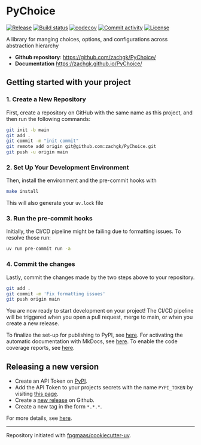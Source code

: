 # PyChoice

[![Release](https://img.shields.io/github/v/release/zachgk/PyChoice)](https://img.shields.io/github/v/release/zachgk/PyChoice)
[![Build status](https://img.shields.io/github/actions/workflow/status/zachgk/PyChoice/main.yml?branch=main)](https://github.com/zachgk/PyChoice/actions/workflows/main.yml?query=branch%3Amain)
[![codecov](https://codecov.io/gh/zachgk/PyChoice/branch/main/graph/badge.svg)](https://codecov.io/gh/zachgk/PyChoice)
[![Commit activity](https://img.shields.io/github/commit-activity/m/zachgk/PyChoice)](https://img.shields.io/github/commit-activity/m/zachgk/PyChoice)
[![License](https://img.shields.io/github/license/zachgk/PyChoice)](https://img.shields.io/github/license/zachgk/PyChoice)

A library for manging choices, options, and configurations across abstraction hierarchy

- **Github repository**: <https://github.com/zachgk/PyChoice/>
- **Documentation** <https://zachgk.github.io/PyChoice/>

## Getting started with your project

### 1. Create a New Repository

First, create a repository on GitHub with the same name as this project, and then run the following commands:

```bash
git init -b main
git add .
git commit -m "init commit"
git remote add origin git@github.com:zachgk/PyChoice.git
git push -u origin main
```

### 2. Set Up Your Development Environment

Then, install the environment and the pre-commit hooks with

```bash
make install
```

This will also generate your `uv.lock` file

### 3. Run the pre-commit hooks

Initially, the CI/CD pipeline might be failing due to formatting issues. To resolve those run:

```bash
uv run pre-commit run -a
```

### 4. Commit the changes

Lastly, commit the changes made by the two steps above to your repository.

```bash
git add .
git commit -m 'Fix formatting issues'
git push origin main
```

You are now ready to start development on your project!
The CI/CD pipeline will be triggered when you open a pull request, merge to main, or when you create a new release.

To finalize the set-up for publishing to PyPI, see [here](https://fpgmaas.github.io/cookiecutter-uv/features/publishing/#set-up-for-pypi).
For activating the automatic documentation with MkDocs, see [here](https://fpgmaas.github.io/cookiecutter-uv/features/mkdocs/#enabling-the-documentation-on-github).
To enable the code coverage reports, see [here](https://fpgmaas.github.io/cookiecutter-uv/features/codecov/).

## Releasing a new version

- Create an API Token on [PyPI](https://pypi.org/).
- Add the API Token to your projects secrets with the name `PYPI_TOKEN` by visiting [this page](https://github.com/zachgk/PyChoice/settings/secrets/actions/new).
- Create a [new release](https://github.com/zachgk/PyChoice/releases/new) on Github.
- Create a new tag in the form `*.*.*`.

For more details, see [here](https://fpgmaas.github.io/cookiecutter-uv/features/cicd/#how-to-trigger-a-release).

---

Repository initiated with [fpgmaas/cookiecutter-uv](https://github.com/fpgmaas/cookiecutter-uv).
